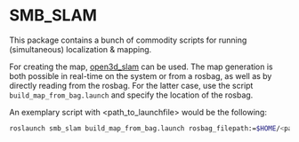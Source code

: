 # SMB_SLAM
This package contains a bunch of commodity scripts for running (simultaneous) localization & mapping.

For creating the map, [open3d_slam](https://github.com/leggedrobotics/open3d_slam) can be used.
The map generation is both possible in real-time on the system or from a rosbag, as well as by directly reading from the rosbag.
For the latter case, use the script `build_map_from_bag.launch` and specify the location of the rosbag.

An exemplary script with <path_to_launchfile> would be the following:
```bash
roslaunch smb_slam build_map_from_bag.launch rosbag_filepath:=$HOME/<path_to_launchfile> launch_rviz:=true
```